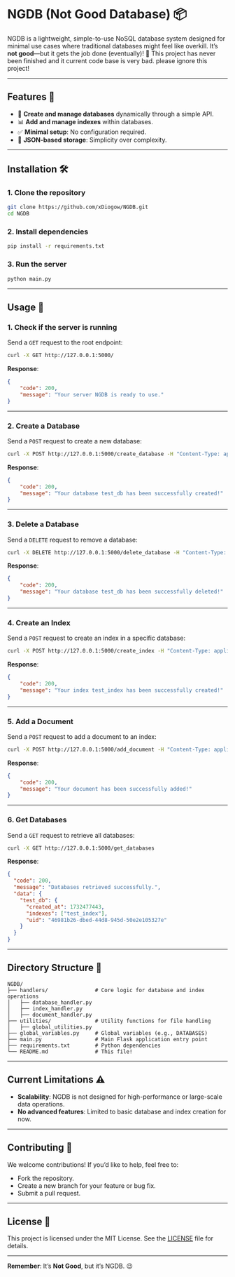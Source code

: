 # NGDB (Not Good Database) 📦

NGDB is a lightweight, simple-to-use NoSQL database system designed for minimal use cases where traditional databases might feel like overkill. It’s **not good**—but it gets the job done (eventually)! 🚀
This project has never been finished and it current code base is very bad. please ignore this project!

---

## Features 🌟

- 📂 **Create and manage databases** dynamically through a simple API.
- 📊 **Add and manage indexes** within databases.
- ✅ **Minimal setup**: No configuration required.
- 💾 **JSON-based storage**: Simplicity over complexity.

---

## Installation 🛠️

### 1. Clone the repository
```bash
git clone https://github.com/xDiogow/NGDB.git
cd NGDB
```

### 2. Install dependencies
```bash
pip install -r requirements.txt
```

### 3. Run the server
```bash
python main.py
```

---

## Usage 📝

### 1. **Check if the server is running**
Send a `GET` request to the root endpoint:
```bash
curl -X GET http://127.0.0.1:5000/
```

**Response**:
```json
{
    "code": 200,
    "message": "Your server NGDB is ready to use."
}
```

---

### 2. **Create a Database**
Send a `POST` request to create a new database:
```bash
curl -X POST http://127.0.0.1:5000/create_database -H "Content-Type: application/json" -d '{"name": "test_db"}'
```

**Response**:
```json
{
    "code": 200,
    "message": "Your database test_db has been successfully created!"
}
```

---

### 3. **Delete a Database**
Send a `DELETE` request to remove a database:
```bash
curl -X DELETE http://127.0.0.1:5000/delete_database -H "Content-Type: application/json" -d '{"database": "test_db"}'
```

**Response**:
```json
{
    "code": 200,
    "message": "Your database test_db has been successfully deleted!"
}
```

---

### 4. **Create an Index**
Send a `POST` request to create an index in a specific database:
```bash
curl -X POST http://127.0.0.1:5000/create_index -H "Content-Type: application/json" -d '{"index_name": "test_index", "database": "test_db"}'
```

**Response**:
```json
{
    "code": 200,
    "message": "Your index test_index has been successfully created!"
}
```

---

### 5. **Add a Document**
Send a `POST` request to add a document to an index:
```bash
curl -X POST http://127.0.0.1:5000/add_document -H "Content-Type: application/json" -d '{"index_name": "test_index", "database": "test_db", "content": {"key": "value"}}'
```

**Response**:
```json
{
    "code": 200,
    "message": "Your document has been successfully added!"
}
```

---

### 6. **Get Databases**
Send a `GET` request to retrieve all databases:
```bash
curl -X GET http://127.0.0.1:5000/get_databases
```

**Response**:
```json
{
  "code": 200,
  "message": "Databases retrieved successfully.",
  "data": {
    "test_db": {
      "created_at": 1732477443,
      "indexes": ["test_index"],
      "uid": "46981b26-dbed-44d8-945d-50e2e105327e"
    }
  }
}
```

---

## Directory Structure 📂

```
NGDB/
├── handlers/               # Core logic for database and index operations
│   ├── database_handler.py
│   ├── index_handler.py
│   ├── document_handler.py
├── utilities/              # Utility functions for file handling
│   ├── global_utilities.py
├── global_variables.py     # Global variables (e.g., DATABASES)
├── main.py                 # Main Flask application entry point
├── requirements.txt        # Python dependencies
└── README.md               # This file!
```

---

## Current Limitations ⚠️

- **Scalability**: NGDB is not designed for high-performance or large-scale data operations.
- **No advanced features**: Limited to basic database and index creation for now.

---

## Contributing 🤝

We welcome contributions! If you’d like to help, feel free to:
- Fork the repository.
- Create a new branch for your feature or bug fix.
- Submit a pull request.

---

## License 📜

This project is licensed under the MIT License. See the [LICENSE](LICENSE) file for details.

---

**Remember**: It’s **Not Good**, but it’s NGDB. 😉
